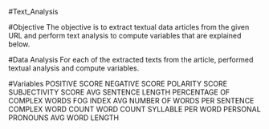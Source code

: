 #Text_Analysis


#Objective
The objective is to extract textual data articles from the given URL and perform text analysis to compute variables that are explained below. 

#Data Analysis
For each of the extracted texts from the article, performed textual analysis and compute variables. 

#Variables
POSITIVE SCORE
NEGATIVE SCORE
POLARITY SCORE
SUBJECTIVITY SCORE
AVG SENTENCE LENGTH
PERCENTAGE OF COMPLEX WORDS
FOG INDEX
AVG NUMBER OF WORDS PER SENTENCE
COMPLEX WORD COUNT
WORD COUNT
SYLLABLE PER WORD
PERSONAL PRONOUNS
AVG WORD LENGTH
